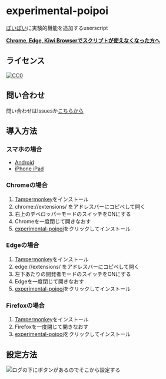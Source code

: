 # experimental-poipoi

[ぽいぽい](https://gikopoipoi.net/)に実験的機能を追加するuserscript

**[Chrome, Edge, Kiwi Browserでスクリプトが使えなくなった方へ](https://iwamizawa-software.github.io/experimental-poipoi/chrome.html)**

## ライセンス

[![CC0](https://licensebuttons.net/p/zero/1.0/88x31.png) ](https://creativecommons.org/publicdomain/zero/1.0/deed.ja)

## 問い合わせ

問い合わせはIssuesか[こちらから](https://form1ssl.fc2.com/form/?id=019f176bae31cba6)

## 導入方法

### スマホの場合

- [Android](https://iwamizawa-software.github.io/experimental-poipoi/android.html)
- [iPhone iPad](https://iwamizawa-software.github.io/experimental-poipoi/iphone.html)

### Chromeの場合

1. [Tampermonkey](https://chrome.google.com/webstore/detail/tampermonkey/dhdgffkkebhmkfjojejmpbldmpobfkfo?hl=ja)をインストール
2. chrome://extensions/ をアドレスバーにコピペして開く
3. 右上のデベロッパーモードのスイッチをONにする
4. Chromeを一度閉じて開きなおす
5. [experimental-poipoi](https://raw.githubusercontent.com/iwamizawa-software/experimental-poipoi/main/experimental-poipoi.user.js)をクリックしてインストール

### Edgeの場合

1. [Tampermonkey](https://microsoftedge.microsoft.com/addons/detail/tampermonkey/iikmkjmpaadaobahmlepeloendndfphd)をインストール
2. edge://extensions/ をアドレスバーにコピペして開く
3. 左下あたりの開発者モードのスイッチをONにする
4. Edgeを一度閉じて開きなおす
5. [experimental-poipoi](https://raw.githubusercontent.com/iwamizawa-software/experimental-poipoi/main/experimental-poipoi.user.js)をクリックしてインストール

### Firefoxの場合

1. [Tampermonkey](https://addons.mozilla.org/ja/firefox/addon/tampermonkey/)をインストール
2. Firefoxを一度閉じて開きなおす
3. [experimental-poipoi](https://raw.githubusercontent.com/iwamizawa-software/experimental-poipoi/main/experimental-poipoi.user.js)をクリックしてインストール

## 設定方法

![ログの下にボタンがあるのでそこから設定する](https://iwamizawa-software.github.io/experimental-poipoi/config.png)
